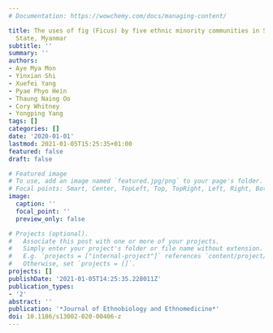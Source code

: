 ```yaml
---
# Documentation: https://wowchemy.com/docs/managing-content/

title: The uses of fig (Ficus) by five ethnic minority communities in Southern Shan
  State, Myanmar
subtitle: ''
summary: ''
authors:
- Aye Mya Mon
- Yinxian Shi
- Xuefei Yang
- Pyae Phyo Hein
- Thaung Naing Oo
- Cory Whitney
- Yongping Yang
tags: []
categories: []
date: '2020-01-01'
lastmod: 2021-01-05T15:25:35+01:00
featured: false
draft: false

# Featured image
# To use, add an image named `featured.jpg/png` to your page's folder.
# Focal points: Smart, Center, TopLeft, Top, TopRight, Left, Right, BottomLeft, Bottom, BottomRight.
image:
  caption: ''
  focal_point: ''
  preview_only: false

# Projects (optional).
#   Associate this post with one or more of your projects.
#   Simply enter your project's folder or file name without extension.
#   E.g. `projects = ["internal-project"]` references `content/project/deep-learning/index.md`.
#   Otherwise, set `projects = []`.
projects: []
publishDate: '2021-01-05T14:25:35.228011Z'
publication_types:
- '2'
abstract: ''
publication: '*Journal of Ethnobiology and Ethnomedicine*'
doi: 10.1186/s13002-020-00406-z
---
```

